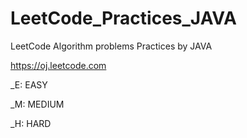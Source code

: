 # LeetCode_Practices_JAVA
LeetCode Algorithm problems Practices by JAVA

https://oj.leetcode.com

_E: EASY 

_M: MEDIUM 

_H: HARD 

